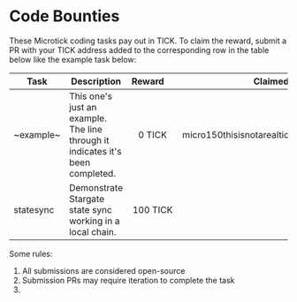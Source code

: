 # Code Bounties

These Microtick coding tasks pay out in TICK. To claim the reward, submit a PR with your TICK address added to the corresponding row in the 
table below like the example task below:

| Task | Description | Reward&nbsp;&nbsp;&nbsp;&nbsp; | Claimed by |
| ---- | ----------- | :----: | ---------- |
| ~example~ | This one's just an example. The line through it indicates it's been completed. | 0 TICK | micro150thisisnotarealtickaddress12345678 |
| statesync | Demonstrate Stargate state sync working in a local chain. | 100 TICK | |

Some rules:

1. All submissions are considered open-source
2. Submission PRs may require iteration to complete the task
3. 
